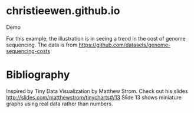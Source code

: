 # christieewen.github.io
Demo

For this example, the illustration is in seeing a trend in the cost of genome sequencing.  The data is from https://github.com/datasets/genome-sequencing-costs


Bibliography
============
Inspired by Tiny Data Visualization by Matthew Strom.
Check out his slides http://slides.com/matthewstrom/tinycharts#/13
Slide 13 shows miniature graphs using real data rather than numbers.

